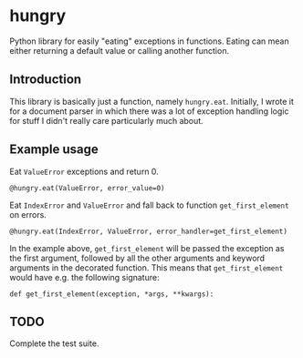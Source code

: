 # hungry

Python library for easily "eating" exceptions in functions. Eating can mean
either returning a default value or calling another function.

## Introduction

This library is basically just a function, namely `hungry.eat`.  Initially, I
wrote it for a document parser in which there was a lot of exception handling
logic for stuff I didn't really care particularly much about.

## Example usage

Eat `ValueError` exceptions and return 0.

    @hungry.eat(ValueError, error_value=0)
        
Eat `IndexError` and `ValueError` and fall back to function `get_first_element`
on errors. 

    @hungry.eat(IndexError, ValueError, error_handler=get_first_element)

In the example above, `get_first_element` will be passed the exception as the
first argument, followed by all the other arguments and keyword arguments in
the decorated function. This means that `get_first_element` would have e.g. the
following signature:

    def get_first_element(exception, *args, **kwargs):

## TODO

Complete the test suite.
